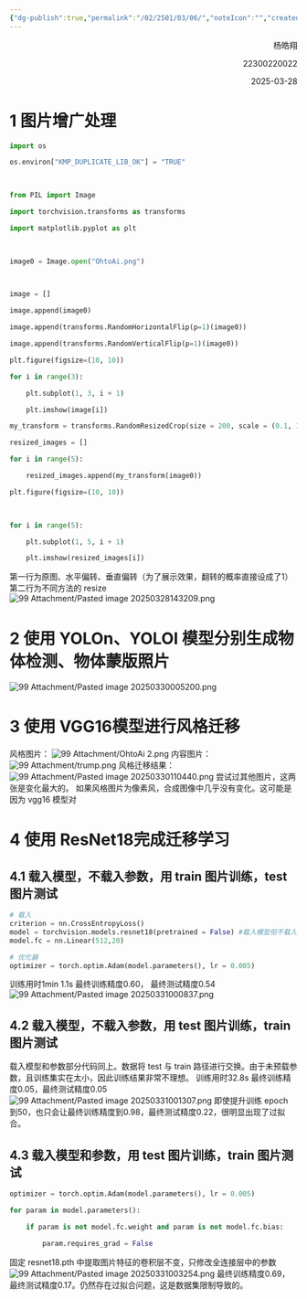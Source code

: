 ```yaml
---
{"dg-publish":true,"permalink":"/02/2501/03/06/","noteIcon":"","created":"2025-03-28T13:08","updated":"2025-07-01T13:38"}
---
```


<p align="right">杨皓翔</p>
<p align="right">22300220022</p>
<p align="right">2025-03-28</p>

# 1 图片增广处理

```python
import os

os.environ["KMP_DUPLICATE_LIB_OK"] = "TRUE"

  

from PIL import Image

import torchvision.transforms as transforms

import matplotlib.pyplot as plt

  

image0 = Image.open("OhtoAi.png")

  

image = []

image.append(image0)

image.append(transforms.RandomHorizontalFlip(p=1)(image0))

image.append(transforms.RandomVerticalFlip(p=1)(image0))

plt.figure(figsize=(10, 10))

for i in range(3):

    plt.subplot(1, 3, i + 1)

    plt.imshow(image[i])

my_transform = transforms.RandomResizedCrop(size = 200, scale = (0.1, 1.0), ratio = (0.5, 2), interpolation = 2)

resized_images = []

for i in range(5):

    resized_images.append(my_transform(image0))

plt.figure(figsize=(10, 10))

  

for i in range(5):

    plt.subplot(1, 5, i + 1)

    plt.imshow(resized_images[i])
```
第一行为原图、水平偏转、垂直偏转（为了展示效果，翻转的概率直接设成了1）
第二行为不同方法的 resize
![99 Attachment/Pasted image 20250328143209.png](/img/user/99%20Attachment/Pasted%20image%2020250328143209.png)
# 2 使用 YOLOn、YOLOI 模型分别生成物体检测、物体蒙版照片
![99 Attachment/Pasted image 20250330005200.png](/img/user/99%20Attachment/Pasted%20image%2020250330005200.png)
# 3 使用 VGG16模型进行风格迁移
风格图片：
![99 Attachment/OhtoAi 2.png](/img/user/99%20Attachment/OhtoAi%202.png)
内容图片：
![99 Attachment/trump.png](/img/user/99%20Attachment/trump.png)
风格迁移结果：
![99 Attachment/Pasted image 20250330110440.png](/img/user/99%20Attachment/Pasted%20image%2020250330110440.png)
尝试过其他图片，这两张是变化最大的。
如果风格图片为像素风，合成图像中几乎没有变化。这可能是因为 vgg16 模型对
# 4 使用 ResNet18完成迁移学习
## 4.1 载入模型，不载入参数，用 train 图片训练，test 图片测试
```python
# 载入
criterion = nn.CrossEntropyLoss()
model = torchvision.models.resnet18(pretrained = False) #载入模型但不载入参数
model.fc = nn.Linear(512,20)

# 优化器
optimizer = torch.optim.Adam(model.parameters(), lr = 0.005)
```
训练用时1min 1.1s
最终训练精度0.60， 最终测试精度0.54
![99 Attachment/Pasted image 20250331000837.png](/img/user/99%20Attachment/Pasted%20image%2020250331000837.png)
## 4.2 载入模型，不载入参数，用 test 图片训练，train 图片测试
载入模型和参数部分代码同上。数据将 test 与 train 路径进行交换。由于未预载参数，且训练集实在太小，因此训练结果非常不理想。
训练用时32.8s
最终训练精度0.05，最终测试精度0.05
![99 Attachment/Pasted image 20250331001307.png](/img/user/99%20Attachment/Pasted%20image%2020250331001307.png)
即使提升训练 epoch 到50，也只会让最终训练精度到0.98，最终测试精度0.22，很明显出现了过拟合。
## 4.3 载入模型和参数，用 test 图片训练，train 图片测试
```python
optimizer = torch.optim.Adam(model.parameters(), lr = 0.005)

for param in model.parameters():

    if param is not model.fc.weight and param is not model.fc.bias:

        param.requires_grad = False
```
固定 resnet18.pth 中提取图片特征的卷积层不变，只修改全连接层中的参数
![99 Attachment/Pasted image 20250331003254.png](/img/user/99%20Attachment/Pasted%20image%2020250331003254.png)
最终训练精度0.69，最终测试精度0.17。仍然存在过拟合问题，这是数据集限制导致的。